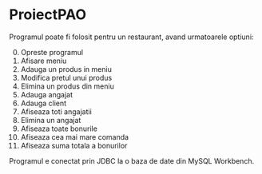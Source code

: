 # ProiectPAO

Programul poate fi folosit pentru un restaurant, avand urmatoarele optiuni:

0) Opreste programul
1) Afisare meniu
2) Adauga un produs in meniu
3) Modifica pretul unui produs
4) Elimina un produs din meniu
5) Adauga angajat
6) Adauga client
7) Afiseaza toti angajatii
8) Elimina un angajat
9) Afiseaza toate bonurile
10) Afiseaza cea mai mare comanda
11) Afiseaza suma totala a bonurilor

Programul e conectat prin JDBC la o baza de date din MySQL Workbench.
